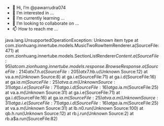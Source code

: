 - 👋 Hi, I’m @pawarrudra074
- 👀 I’m interested in ...
- 🌱 I’m currently learning ...
- 💞️ I’m looking to collaborate on ...
- 📫 How to reach me ...

<!---
pawarrudra074/pawarrudra074 is a ✨ special ✨ repository because its `README.md` (this file) appears on your GitHub profile.
You can click the Preview link to take a look at your changes.
--->
java.lang.UnsupportedOperationException: Unknown item type
	at com.zionhuang.innertube.models.MusicTwoRowItemRenderer.a(SourceFile:471)
	at com.zionhuang.innertube.models.SectionListRenderer$Content.a(SourceFile:95)
	at com.zionhuang.innertube.models.response.BrowseResponse.a(SourceFile:214)
	at x7.h.a(SourceFile:205)
	at x7.h$b.u(Unknown Source:12)
	at va.a.m(Unknown Source:8)
	at ga.i.e(SourceFile:71)
	at ga.i.d(SourceFile:16)
	at ga.i$a.m(SourceFile:25)
	at va.a.m(Unknown Source:31)
	at ga.i.e(SourceFile:71)
	at ga.i.d(SourceFile:16)
	at ga.i$a.m(SourceFile:25)
	at va.a.m(Unknown Source:31)
	at ga.i.e(SourceFile:71)
	at ga.i.d(SourceFile:16)
	at ga.i$a.m(SourceFile:25)
	at va.a.m(Unknown Source:31)
	at ga.i.e(SourceFile:71)
	at ga.i.d(SourceFile:16)
	at ga.i$a.m(SourceFile:25)
	at va.a.m(Unknown Source:31)
	at lb.n0.run(Unknown Source:100)
	at qb.h.run(Unknown Source:12)
	at rb.j.run(Unknown Source:2)
	at rb.a$a.run(SourceFile:82)
